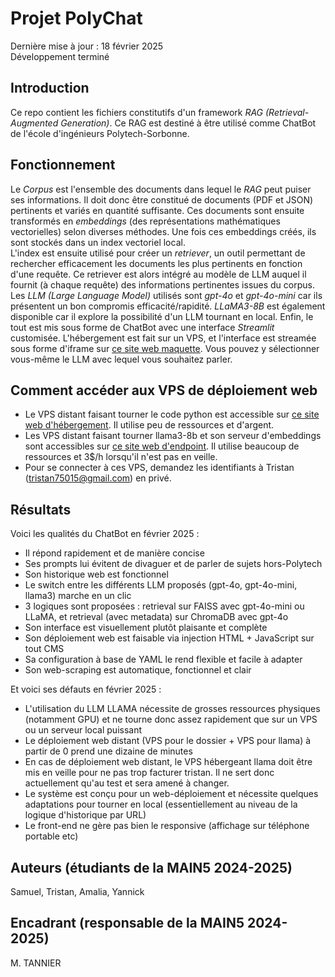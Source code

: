 # Projet PolyChat

Dernière mise à jour : 18 février 2025 \
Développement terminé

## Introduction

Ce repo contient les fichiers constitutifs d'un framework _RAG (Retrieval-Augmented Generation)_. Ce RAG est destiné à être utilisé comme ChatBot de l'école d'ingénieurs Polytech-Sorbonne.

## Fonctionnement

Le _Corpus_ est l'ensemble des documents dans lequel le _RAG_ peut puiser ses informations. Il doit donc être constitué de documents (PDF et JSON) pertinents et variés en quantité suffisante.
Ces documents sont ensuite transformés en _embeddings_ (des représentations mathématiques vectorielles) selon diverses méthodes. Une fois ces embeddings créés, ils sont stockés dans un index vectoriel local.   
L'index est ensuite utilisé pour créer un _retriever_, un outil permettant de rechercher efficacement les documents les plus pertinents en fonction d'une requête. Ce retriever est alors intégré au modèle de LLM auquel il fournit (à chaque requête) des informations pertinentes issues du corpus.   
Les _LLM (Large Language Model)_ utilisés sont _gpt-4o_ et _gpt-4o-mini_ car ils présentent un bon compromis efficacité/rapidité. _LLaMA3-8B_ est également disponible car il explore la possibilité d'un LLM tournant en local.
Enfin, le tout est mis sous forme de ChatBot avec une interface _Streamlit_ customisée. L'hébergement est fait sur un VPS, et l'interface est streamée sous forme d'iframe sur [ce site web maquette](https://www.maquettepolytechrag.ovh/). Vous pouvez y sélectionner vous-même le LLM avec lequel vous souhaitez parler.

## Comment accéder aux VPS de déploiement web 

- Le VPS distant faisant tourner le code python est accessible sur [ce site web d'hébergement](https://www.render.com/). Il utilise peu de ressources et d'argent.
- Les VPS distant faisant tourner llama3-8b et son serveur d'embeddings sont accessibles sur [ce site web d'endpoint](https://endpoints.huggingface.co/). Il utilise beaucoup de ressources et 3$/h lorsqu'il n'est pas en veille.
- Pour se connecter à ces VPS, demandez les identifiants à Tristan (tristan75015@gmail.com) en privé.

## Résultats

Voici les qualités du ChatBot en février 2025 :

- Il répond rapidement et de manière concise
- Ses prompts lui évitent de divaguer et de parler de sujets hors-Polytech
- Son historique web est fonctionnel
- Le switch entre les différents LLM proposés (gpt-4o, gpt-4o-mini, llama3) marche en un clic
- 3 logiques sont proposées : retrieval sur FAISS avec gpt-4o-mini ou LLaMA, et retrieval (avec metadata) sur ChromaDB avec gpt-4o
- Son interface est visuellement plutôt plaisante et complète
- Son déploiement web est faisable via injection HTML + JavaScript sur tout CMS
- Sa configuration à base de YAML le rend flexible et facile à adapter
- Son web-scraping est automatique, fonctionnel et clair

Et voici ses défauts en février 2025 :

- L'utilisation du LLM LLAMA nécessite de grosses ressources physiques (notamment GPU) et ne tourne donc assez rapidement que sur un VPS ou un serveur local puissant
- Le déploiement web distant (VPS pour le dossier + VPS pour llama) à partir de 0 prend une dizaine de minutes
- En cas de déploiement web distant, le VPS hébergeant llama doit être mis en veille pour ne pas trop facturer tristan. Il ne sert donc actuellement qu'au test et sera amené à changer.
- Le système est conçu pour un web-déploiement et nécessite quelques adaptations pour tourner en local (essentiellement au niveau de la logique d'historique par URL)
- Le front-end ne gère pas bien le responsive (affichage sur téléphone portable etc)

## Auteurs (étudiants de la MAIN5 2024-2025)

Samuel,
Tristan,
Amalia,
Yannick

## Encadrant (responsable de la MAIN5 2024-2025)

M. TANNIER